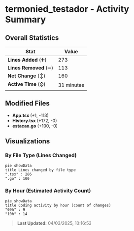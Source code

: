 # termonied_testador - Activity Summary 

## Overall Statistics

| Stat                   | Value                                                             |
| ---------------------- | ----------------------------------------------------------------- |
| **Lines Added** (➕)   | 273                                          |
| **Lines Removed** (➖) | 113                                        |
| **Net Change** (↕)    | 160                |
| **Active Time** (⌚)   | 31 minutes |


## Modified Files
- **App.tsx** (+1, -113)
- **History.tsx** (+172, -0)
- **estacao.go** (+100, -0)

## Visualizations

### By File Type (Lines Changed)

```mermaid
pie showData
title Lines changed by file type
".tsx" : 286
".go" : 100
```

### By Hour (Estimated Activity Count)

```mermaid
pie showData
title Coding activity by hour (count of changes)
"09h" : 9
"10h" : 14
```


> **Last Updated:** 04/03/2025, 10:16:53
